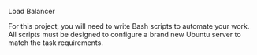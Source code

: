 Load Balancer 

For this project, you will need to write Bash scripts to automate your work. All scripts must be designed to configure a brand new Ubuntu server to match the task requirements.
